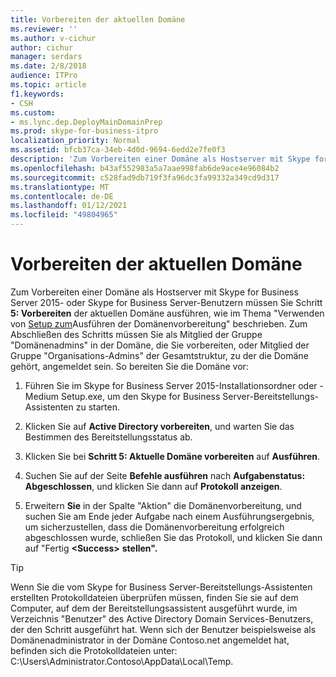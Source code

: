```yaml
---
title: Vorbereiten der aktuellen Domäne
ms.reviewer: ''
ms.author: v-cichur
author: cichur
manager: serdars
ms.date: 2/8/2018
audience: ITPro
ms.topic: article
f1.keywords:
- CSH
ms.custom:
- ms.lync.dep.DeployMainDomainPrep
ms.prod: skype-for-business-itpro
localization_priority: Normal
ms.assetid: bfcb37ca-34eb-4d0d-9694-6edd2e7fe0f3
description: 'Zum Vorbereiten einer Domäne als Hostserver mit Skype for Business Server 2015- oder Skype for Business Server-Benutzern müssen Sie Schritt 5: Vorbereiten der aktuellen Domäne ausführen, wie im Thema "Verwenden von Setup zum Ausführen der Domänenvorbereitung" beschrieben. Zum Abschließen des Schritts müssen Sie als Mitglied der Gruppe "Domänenadmins" in der Domäne, die Sie vorbereiten, oder Mitglied der Gruppe "Organisations-Admins" der Gesamtstruktur, zu der die Domäne gehört, angemeldet sein. So bereiten Sie die Domäne vor:'
ms.openlocfilehash: b43af552983a5a7aae998fab6de9ace4e96084b2
ms.sourcegitcommit: c528fad9db719f3fa96dc3fa99332a349cd9d317
ms.translationtype: MT
ms.contentlocale: de-DE
ms.lasthandoff: 01/12/2021
ms.locfileid: "49804965"
---
```

# <a name="prepare-current-domain"></a>Vorbereiten der aktuellen Domäne

Zum Vorbereiten einer Domäne als Hostserver mit Skype for Business Server 2015- oder Skype for Business Server-Benutzern müssen Sie Schritt **5: Vorbereiten** der aktuellen Domäne ausführen, wie im Thema "Verwenden von [Setup zum](https://technet.microsoft.com/library/95dab800-1f2c-4506-b36c-99986643b149.aspx)Ausführen der Domänenvorbereitung" beschrieben. Zum Abschließen des Schritts müssen Sie als Mitglied der Gruppe "Domänenadmins" in der Domäne, die Sie vorbereiten, oder Mitglied der Gruppe "Organisations-Admins" der Gesamtstruktur, zu der die Domäne gehört, angemeldet sein. So bereiten Sie die Domäne vor:

1. Führen Sie im Skype for Business Server 2015-Installationsordner oder -Medium Setup.exe, um den Skype for Business Server-Bereitstellungs-Assistenten zu starten.

2. Klicken Sie auf **Active Directory vorbereiten**, und warten Sie das Bestimmen des Bereitstellungsstatus ab.

3. Klicken Sie bei **Schritt 5: Aktuelle Domäne vorbereiten** auf **Ausführen**.

4. Suchen Sie auf der Seite **Befehle ausführen** nach **Aufgabenstatus: Abgeschlossen**, und klicken Sie dann auf **Protokoll anzeigen**.

5. Erweitern **Sie** in der Spalte "Aktion" die Domänenvorbereitung, und suchen Sie am Ende jeder Aufgabe nach einem Ausführungsergebnis, um sicherzustellen, dass die Domänenvorbereitung erfolgreich abgeschlossen wurde, schließen Sie das Protokoll, und klicken Sie dann auf "Fertig **\<Success\>** **stellen".**

> [!TIP]
> Wenn Sie die vom Skype for Business Server-Bereitstellungs-Assistenten erstellten Protokolldateien überprüfen müssen, finden Sie sie auf dem Computer, auf dem der Bereitstellungsassistent ausgeführt wurde, im Verzeichnis "Benutzer" des Active Directory Domain Services-Benutzers, der den Schritt ausgeführt hat. Wenn sich der Benutzer beispielsweise als Domänenadministrator in der Domäne Contoso.net angemeldet hat, befinden sich die Protokolldateien unter: C:\Users\Administrator.Contoso\AppData\Local\Temp.


